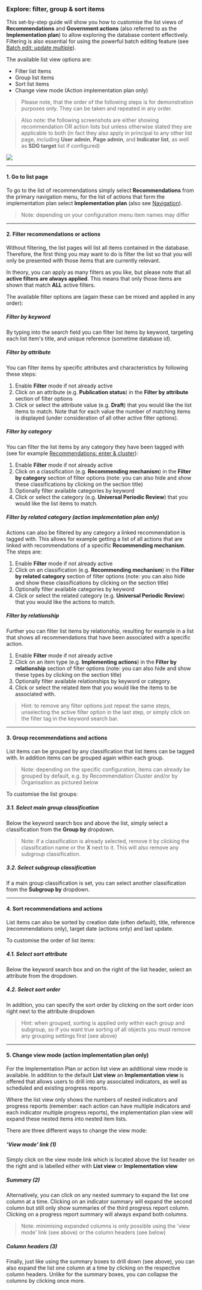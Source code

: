 ### Explore: filter, group & sort items

This set-by-step guide will show you how to customise the list views of **Recommendations** and **Government actions** (also referred to as the **Implementation plan**) to allow exploring the database content effectively. Filtering is also essential for using the powerful batch editing feature (see [Batch edit: update multiple](/guide/batch-edit.md)).

The available list view options are:
* Filter list items
* Group list items
* Sort list items
* Change view mode (Action implementation plan only)

> Please note, that the order of the following steps is for demonstration purposes only. They can be taken and repeated in any order.

> Also note: the following screenshots are either showing recommendation OR action lists but unless otherwise stated they are applicable to both (in fact they also apply in principal to any other list page, including **User admin**, **Page admin**, and **Indicator list**, as well as **SDG target** list if configured)

![](https://docs.google.com/drawings/d/e/2PACX-1vQGWBlGrKej-0aqmIiL8H-uBMuiLxyS6Eq438eNtJHm50_216tF_8iXibAq0agTvD1ldGp-3XS95AZC/pub?w=974&h=560)

---

#### 1. Go to list page

To go to the list of recommendations simply select **Recommendations** from the primary navigation menu, for the list of actions that form the implementation plan select **Implementation plan** (also see [Navigation](/intro/navigation.md)).

> Note: depending on your configuration menu item names may differ

---

#### 2. Filter recommendations or actions

Without filtering, the list pages will list all items contained in the database. Therefore, the first thing you may want to do is filter the list so that you will only be presented with those items that are currently relevant.

In theory, you can apply as many filters as you like, but please note that all **active filters are always applied**. This means that only those items are shown that match **ALL** active filters.

The available filter options are (again these can be mixed and applied in any order):

##### Filter by keyword

By typing into the search field you can filter list items by keyword, targeting each list item's title, and unique reference (sometime database id).

##### Filter by attribute

You can filter items by specific attributes and characteristics by following these steps:

1. Enable **Filter** mode if not already active
2. Click on an attribute (e.g. **Publication status**) in the **Filter by attribute** section of filter options
3. Click or select the attribute value (e.g. **Draft**) that you would like the list items to match. Note that for each value the number of matching items is displayed (under consideration of all other active filter options).

##### Filter by category

You can filter the list items by any category they have been tagged with (see for example [Recommendations: enter & cluster](/guide/enter-recommendations.md)):

1. Enable **Filter** mode if not already active
2. Click on a classification (e.g. **Recommending mechanism**) in the **Filter by category** section of filter options (note: you can also hide and show these classifications by clicking on the section title)
3. Optionally filter available categories by keyword
4. Click or select the category (e.g. **Universal Periodic Review**) that you would like the list items to match.

##### Filter by related category (action implementation plan only)

Actions can also be filtered by any category a linked recommendation is tagged with. This allows for example getting a list of all actions that are linked with recommendations of a specific **Recommending mechanism**. The steps are:

1. Enable **Filter** mode if not already active
2. Click on an classification (e.g. **Recommending mechanism**) in the **Filter by related category** section of filter options (note: you can also hide and show these classifications by clicking on the section title)
3. Optionally filter available categories by keyword
4. Click or select the related category (e.g. **Universal Periodic Review**) that you would like the actions to match.

##### Filter by relationship

Further you can filter list items by relationship, resulting for example in a list that shows all recommendations that have been associated with a specific action.

1. Enable **Filter** mode if not already active
2. Click on an item type (e.g. **Implementing actions**) in the **Filter by relationship** section of filter options (note: you can also hide and show these types by clicking on the section title)
3. Optionally filter available relationships by keyword or category.
4. Click or select the related item that you would like the items to be associated with.

> Hint: to remove any filter options just repeat the same steps, unselecting the active filter option in the last step, or simply click on the filter tag in the keyword search bar.

---

#### 3. Group recommendations and actions

List items can be grouped by any classification that list items can be tagged with. In addition items can be grouped again within each group.

> Note: depending on the specific configuration, items can already be grouped by default, e.g. by Recommendation Cluster and/or by Organisation as pictured below

To customise the list groups:

##### 3.1. Select main group classification

Below the keyword search box and above the list, simply select a classification from the **Group by** dropdown.

> Note: if a classification is already selected, remove it by clicking the classification name or the **X** next to it. This will also remove any subgroup classification.

##### 3.2. Select subgroup classification

If a main group classification is set, you can select another classification from the **Subgroup by** dropdown.

---

#### 4. Sort recommendations and actions

List items can also be sorted by creation date (often default), title, reference (recommendations only), target date (actions only) and last update.

To customise the order of list items:

##### 4.1. Select sort attribute

Below the keyword search box and on the right of the list header, select an attribute from the dropdown.

##### 4.2. Select sort order

In addition, you can specify the sort order by clicking on the sort order icon right next to the attribute dropdown

> Hint: when grouped, sorting is applied only within each group and subgroup, so if you want true sorting of all objects you must remove any grouping settings first (see above)

---

#### 5. Change view mode (action implementation plan only)

For the Implementation Plan or action list view an additional view mode is available. In addition to the default **List view** an **Implementation view** is offered that allows users to drill into any associated indicators, as well as scheduled and existing progress reports.

Where the list view only shows the numbers of nested indicators and progress reports (remember: each action can have multiple indicators and each indicator multiple progress reports), the implementation plan view will expand these nested items into nested item lists.

There are three different ways to change the view mode:

##### 'View mode' link (1)

Simply click on the view mode link which is located above the list header on the right and is labelled either with **List view** or **Implementation view**

##### Summary (2)

Alternatively, you can click on any nested summary to expand the list one column at a time. Clicking on an indicator summary will expand the second column but still only show summaries of the third progress report column. Clicking on a progress report summary will always expand both columns.

> Note: minimising expanded columns is only possible using the 'view mode' link (see above) or the column headers (see below)

##### Column headers (3)

Finally, just like using the summary boxes to drill down (see above), you can also expand the list one column at a time by clicking on the respective column headers. Unlike for the summary boxes, you can collapse the columns by clicking once more.
